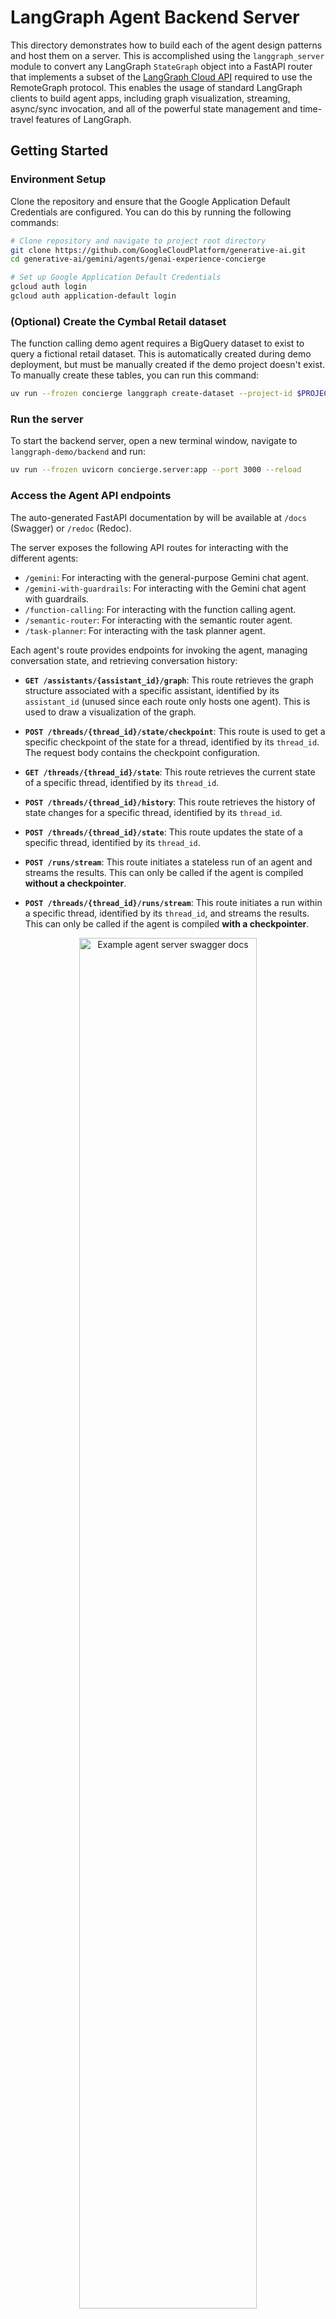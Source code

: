 <!-- markdownlint-disable MD033 -->

# LangGraph Agent Backend Server

This directory demonstrates how to build each of the agent design patterns and host them on a server. This is accomplished using the `langgraph_server` module to convert any LangGraph `StateGraph` object into a FastAPI router that implements a subset of the [LangGraph Cloud API](https://langchain-ai.github.io/langgraph/cloud/reference/api/api_ref.html) required to use the RemoteGraph protocol. This enables the usage of standard LangGraph clients to build agent apps, including graph visualization, streaming, async/sync invocation, and all of the powerful state management and time-travel features of LangGraph.

## Getting Started

### Environment Setup

Clone the repository and ensure that the Google Application Default Credentials are configured. You can do this by running the following commands:

```bash
# Clone repository and navigate to project root directory
git clone https://github.com/GoogleCloudPlatform/generative-ai.git
cd generative-ai/gemini/agents/genai-experience-concierge

# Set up Google Application Default Credentials
gcloud auth login
gcloud auth application-default login
```

### (Optional) Create the Cymbal Retail dataset

The function calling demo agent requires a BigQuery dataset to exist to query a fictional retail dataset. This is automatically created during demo deployment, but must be manually created if the demo project doesn't exist. To manually create these tables, you can run this command:

```bash
uv run --frozen concierge langgraph create-dataset --project-id $PROJECT_ID
```

### Run the server

To start the backend server, open a new terminal window, navigate to `langgraph-demo/backend` and run:

```bash
uv run --frozen uvicorn concierge.server:app --port 3000 --reload
```

### Access the Agent API endpoints

The auto-generated FastAPI documentation by will be available at `/docs` (Swagger) or `/redoc` (Redoc).

The server exposes the following API routes for interacting with the different agents:

- `/gemini`: For interacting with the general-purpose Gemini chat agent.
- `/gemini-with-guardrails`: For interacting with the Gemini chat agent with guardrails.
- `/function-calling`: For interacting with the function calling agent.
- `/semantic-router`: For interacting with the semantic router agent.
- `/task-planner`: For interacting with the task planner agent.

Each agent's route provides endpoints for invoking the agent, managing conversation state, and retrieving conversation history:

- **`GET /assistants/{assistant_id}/graph`**: This route retrieves the graph structure associated with a specific assistant, identified by its `assistant_id` (unused since each route only hosts one agent). This is used to draw a visualization of the graph.

- **`POST /threads/{thread_id}/state/checkpoint`**: This route is used to get a specific checkpoint of the state for a thread, identified by its `thread_id`. The request body contains the checkpoint configuration.

- **`GET /threads/{thread_id}/state`**: This route retrieves the current state of a specific thread, identified by its `thread_id`.

- **`POST /threads/{thread_id}/history`**: This route retrieves the history of state changes for a specific thread, identified by its `thread_id`.

- **`POST /threads/{thread_id}/state`**: This route updates the state of a specific thread, identified by its `thread_id`.

- **`POST /runs/stream`**: This route initiates a stateless run of an agent and streams the results. This can only be called if the agent is compiled **without a checkpointer**.

- **`POST /threads/{thread_id}/runs/stream`**: This route initiates a run within a specific thread, identified by its `thread_id`, and streams the results. This can only be called if the agent is compiled **with a checkpointer**.

<div align="center" width="100%">
  <img src="https://storage.googleapis.com/github-repo/generative-ai/gemini/agents/genai-experience-concierge/langgraph-fastapi.png" alt="Example agent server swagger docs" width="75%" />
</div>

## Key Features

- **Diverse Agent Implementations:** The demo showcases several distinct agent design patterns (see [Agent Design Patterns](../../agent-design-patterns/) for more details):

  1. **Gemini Chat:** [Source Code](./concierge/agents/gemini.py)
     - Purpose: A general-purpose conversational agent with a system prompt to take on the role of a Retail Assistant built with the Gemini language model. It handles basic user queries and maintains conversation context.
     - Streams: Response text generated by Gemini.
  1. **Gemini Chat with Guardrails:** [Source Code](./concierge/agents/guardrails.py)
     - Purpose: An enhanced Retail Assistant agent that incorporates guardrails to ensure safe and appropriate responses. It classifies user inputs and blocks potentially harmful or out-of-scope requests.
     - Streams: Guardrail classifications and response text.
  1. **Function Calling:** [Source Code](./concierge/agents/function_calling.py)
     - Purpose: This Retail Assistant agent demonstrates how to integrate function calling with LangGraph. It can use tools to retrieve real-time data (e.g. product information, stores, inventory) and incorporate the results into its responses.
     - Streams: Function calls, function responses, and response text.
     - Available tools:
       - `find_products`: Search for products based on various criteria (e.g., store, price, keywords).
       - `find_stores`: Search for stores based on name, location, or products offered.
       - `find_inventory`: Check the inventory of a specific product at a store.
  1. **Semantic Router:** [Source Code](./concierge/agents/semantic_router.py)
     - Purpose: A useful component for multi-agent systems, this agent intelligently routes user queries to the most appropriate specialized agent (i.e. Retail Assistant or Customer Support Assistant) based on the query's semantic content.
     - Streams: Routing decision and response text.
  1. **Task Planner:** [Source Code](./concierge/agents/task_planner.py)
     - Purpose: This advanced multi-agent design can break down complex user requests into step-by-step plans, execute those plans (e.g., using search), and then reflect on the results to provide comprehensive responses.
     - Streams: Generated plans, each executed task, plan reflection, and response text.

- **LangGraph for Agent Orchestration:** LangGraph is used as the core framework for defining the interaction flows between agents. It enables the creation of robust, stateful, and multi-turn conversations.

- **FastAPI Integration:** The project leverages FastAPI to expose the LangGraph agents as a set of REST API endpoints. This makes it easy to deploy and access the agents from other applications.

- **Modular Design:** The source code isolates core functionality into [tools](./concierge/), [nodes](./concierge/nodes), [agents](./concierge/agents), and the [langgraph_server](./concierge/langgraph_server/). Maintaining this modular design is incredibly useful for building agents at a large scale. A single team might be building a large number of agents for many use cases so the separation between tools, nodes, agents, and server generation allows for reusable components and greater locality.

  Each agent is built by composing multiple nodes (i.e. execution steps). All agents are built from a shared set of nodes (defined in [concierge/nodes](./concierge/nodes)). For example, all agents use the `save-turn` node to finish processing a turn and reset the state to be ready for a new user input. The Gemini chat, guardrails, semantic router, and function calling agents all share the `chat` node, but the guardrail and router agents add a classifier layer to conditionally route to `chat` or `save-turn`. To ensure compatibility is satisfied, each node defines its runtime configuration requirements, input schema requirements, and other "build-time" parameters.

  Since there isn't any dependency between the agent server and nodes, it's possible to just directly build a LangGraph agent using the pre-built nodes. For example, we can recreate the Gemini agent like this:

  ```python
  from langgraph.checkpoint import memory

  from concierge import settings, utils
  from concierge.nodes import chat, save_turn
  from concierge.langgraph_server import langgraph_agent

  chat_node = chat.build_chat_node(
      node_name="chat",
      next_node="save-turn",
      system_prompt="""
  You are an AI assistant for the Cymbal Retail company
  Answer questions about the company.
  Cymbal offers both online retail and physical stores and carries any safe and appropriate product you can think of.
  Feel free to make up information about this fictional company,
  this is just for the purposes of a demo.
  """.strip(),
  )

  save_turn_node = save_turn.build_save_turn_node(node_name="save-turn")

  state_graph = utils.load_graph(
      schema=chat.ChatState,
      nodes=[chat_node, save_turn_node],
      entry_point=chat_node,
  )

  # Standard LangGraph compilation step
  compiled_graph = state_graph.compile(checkpointer=memory.MemorySaver())

  # Runtime configuration
  chat_config = chat.ChatConfig(
      project="...",
      region="us-central1",
      chat_model_name="gemini-2.0-flash-001",
  )

  # Run an example streamed query
  async for chunk in compiled_graph.astream(
      input={
        "current_turn": {
          "user_input": "Can you create an overview of each department and their top selling products?"
        }
      },
      # Note that the agent_config is passed in addition to the standard thread ID configuration
      config={"configurable": {"thread_id": "test-thread", "chat_config": chat_config}},
      stream_mode="custom",
  ):
      print(chunk["text"], end="")
  ```

- **Checkpointing:** The agent server can be configured to leverage LangGraph's checkpointer implementations to persist session state with various backends: in-memory, SQLite, and Postgres.

## LangGraph to FastAPI Conversion

The `langgraph_server` directory contains the essential components for converting LangGraph graphs into deployable FastAPI applications:

- `langgraph_agent.py`: This file defines the `LangGraphAgent` class, which wraps a LangGraph `StateGraph` and provides methods for interacting with it (e.g., getting graph structure, managing state, streaming execution). It acts as an adapter between LangGraph's logic and the server.
- `fastapi_app.py`: This file contains the `build_agent_router` function, which takes a `LangGraphAgent` and a FastAPI `APIRouter` and sets up the API endpoints for interacting with the agent. It handles request processing, serialization, and streaming responses using FastAPI.
- `schemas.py`: Defines the Pydantic models used for request and response data, ensuring data validation and type safety in the API.
- `checkpoint_saver.py`: Provides functions for loading, setting up, and cleaning up different checkpointing backends, allowing the server to manage conversation state persistence.

## Interactive Jupyter Notebooks 📓

Some development notebooks are provided to interactively test both the local implementation of the agents and deployed agents.

- [notebooks/langgraph-agent.ipynb](./notebooks/langgraph-agent.ipynb): Build and compile a simple LangGraph graph, wrap it in a `LangGraphAgent` running locally within the notebook, display the graph visualization, and run some simple tests.
- [notebooks/langgraph-remote-agent.ipynb](./notebooks/langgraph-remote-agent.ipynb): Query a remote instance of the "Gemini Chat" example agent server (either at localhost or a deployed endpoint). Display a visualization of the remote graph and run some simple tests.
